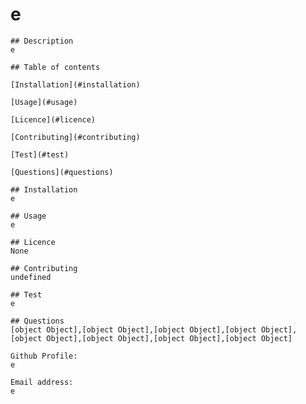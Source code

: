 # e

   

    ## Description
    e

    ## Table of contents
    
    [Installation](#installation)
    
    [Usage](#usage)
    
    [Licence](#licence)
    
    [Contributing](#contributing)
    
    [Test](#test)
    
    [Questions](#questions)
    
    ## Installation
    e

    ## Usage
    e
    
    ## Licence
    None

    ## Contributing
    undefined
    
    ## Test
    e
    
    ## Questions
    [object Object],[object Object],[object Object],[object Object],[object Object],[object Object],[object Object],[object Object]

    Github Profile: 
    e

    Email address:
    e
    